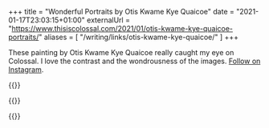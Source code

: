 +++
title = "Wonderful Portraits by Otis Kwame Kye Quaicoe"
date = "2021-01-17T23:03:15+01:00"
externalUrl = "https://www.thisiscolossal.com/2021/01/otis-kwame-kye-quaicoe-portraits/"
aliases = [
  "/writing/links/otis-kwame-kye-quaicoe/"
]
+++

These painting by Otis Kwame Kye Quaicoe really caught my eye on Colossal. I love the contrast and the wondrousness of the images. [Follow on Instagram][insta]. 

[insta]: https://instagram.com/otis_quaicoe 

{{<fig
  src="1.jpg"
  alt="Wiyaala" />}}
  
{{<fig
  src="2.jpg"
  alt="Red Bandana on Green Suit" />}}
  
{{<fig
  src="3.jpg"
  alt="Bandana Cowboy" />}}